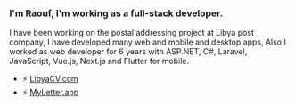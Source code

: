 ### I'm Raouf, I'm working as a full-stack developer.
I have been working on the postal addressing project at Libya post company, I have developed many web and mobile and desktop apps, Also I worked as web developer for 6 years with ASP.NET, C#, Laravel, JavaScript, Vue.js, Next.js and Flutter for mobile.

- ⚡ [LibyaCV.com](https://libyacv.com)
- ⚡ [MyLetter.app](https://myletter.app)


<!--
**raoufgr/raoufgr** is a ✨ _special_ ✨ repository because its `README.md` (this file) appears on your GitHub profile.
- 🌱 I’m currently learning Design Patterns and Foucs on C# and Rust Language.
Here are some ideas to get you started:

- 🔭 I’m currently working on ...
- 🌱 I’m currently learning ...
- 👯 I’m looking to collaborate on ...
- 🤔 I’m looking for help with ...
- 💬 Ask me about ...
- 📫 How to reach me: ...
- 😄 Pronouns: ...
- ⚡ Fun fact: ...
-->

